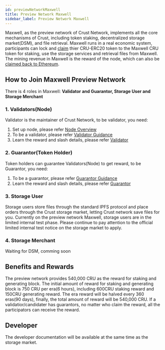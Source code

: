 ```yaml
---
id: previewNetworkMaxwell
title: Preview Network Maxwell
sidebar_label: Preview Network Maxwell
---
```


Maxwell, as the preview network of Crust Network, implements all the core mechanisms of Crust, including token staking, decentralized storage market(DSM), and file retrieval. Maxwell runs in a real economic system, participants can lock and [claim](claims.md) thier CRU-ERC20 token to the Maxwell CRU token for staking, use the storage services and retrieval files from Maxwell. The mining revenue in Maxwell is the reward of the node, which can also be [claimed back to Ethereum](claim-back.md). 

## How to Join Maxwell Preview Network

There is 4 roles in Maxwell: **Validator and Guarantor, Storage User and Storage Merchant**

### 1. Validators(Node)

Validator is the maintainer of Crust Network, to be validator, you need:

1. Set up node, please refer [Node Overview](node-overview.md)
2. To be a validator, please refer [Validator Guidance](validatorGuidance.md)
3. Learn the reward and slash details, please refer [Validator](validator.md)

### 2. Guarantor(Token Holder)

Token holders can guarantee Validators(Node) to get reward, to be Guarantor, you need:

1. To be a guarantor, please refer [Guarantor Guidance](guarantor-guidance.md)
2. Learn the reward and slash details, please refer [Guarantor](guarantor.md)

### 3. Storage User

Storage users store files through the standard IPFS protocol and place orders through the Crust storage market, letting Crust network save files for you.
Currently on the preview network Maxwell, storage users are in the limited internal test phase. Please continue to pay attention to the official limited internal test notice on the storage market to apply.

### 4. Storage Merchant

Waiting for DSM, comming soon


## Benefits and Rewards
The preview network provides 540,000 CRU as the reward for staking and generating block. The initial amount of reward for staking and generating block is 750 CRU per era(6 hours),  including 600CRU staking reward and 150CRU generating reward. The era reward will be halved every 360 eras(90 days), finally, the total amount of reward will be 540,000 CRU. If a validatior/candidater has guarantors, no matter who claim the reward, all the participators can receive the reward.

## Developer

The developer documentation will be available at the same time as the storage market.
